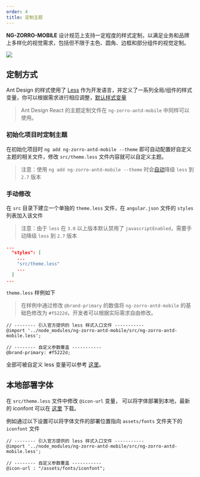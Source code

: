 ```yaml
---
order: 4
title: 定制主题
---
```


**NG-ZORRO-MOBILE** 设计规范上支持一定程度的样式定制，以满足业务和品牌上多样化的视觉需求，包括但不限于主色、圆角、边框和部分组件的视觉定制。

![](https://gw.alipayobjects.com/zos/rmsportal/bvJhBmAfTWsUixLpGLbL.png)

## 定制方式

Ant Design 的样式使用了 [Less](http://lesscss.org/) 作为开发语言，并定义了一系列全局/组件的样式变量，你可以根据需求进行相应调整，[默认样式变量](https://github.com/NG-ZORRO/ng-zorro-antd-mobile/blob/master/components/style/themes/default.less)

> Ant Design React 的主题定制文件在 `ng-zorro-antd-mobile` 中同样可以使用。

### 初始化项目时定制主题

在初始化项目时 `ng add ng-zorro-antd-mobile --theme` 即可自动配置好自定义主题的相关文件，修改 `src/theme.less` 文件内容就可以自定义主题。

> 注意：使用 `ng add ng-zorro-antd-mobile --theme` 时会[自动](https://github.com/angular/angular-cli/issues/10430)降级 `less` 到 `2.7` 版本

### 手动修改

在 `src` 目录下建立一个单独的 `theme.less` 文件，在 `angular.json` 文件的 `styles` 列表加入该文件

> 注意：由于 `less` 在 `3.0` 以上版本默认禁用了 `javascriptEnabled`，需要手动降级 `less` 到 `2.7` 版本

```json
...
  "styles": [
    ...
    "src/theme.less"
    ...
  ]
...
```

`theme.less` 样例如下

> 在样例中通过修改 `@brand-primary` 的数值将 `ng-zorro-antd-mobile` 的基础色修改为 `#f5222d`，开发者可以根据实际需求自由修改。

```less
// -------- 引入官方提供的 less 样式入口文件 -----------
@import '../node_modules/ng-zorro-antd-mobile/src/ng-zorro-antd-mobile.less';

// -------- 自定义参数覆盖 -----------
@brand-primary: #f5222d;
```

全部可被自定义 less 变量可以参考 [这里](https://github.com/NG-ZORRO/ng-zorro-antd-mobile/blob/master/site_scripts/_site/src/theme.less)。

## 本地部署字体

在 `src/theme.less` 文件中修改 `@icon-url` 变量， 可以将字体部署到本地，最新的 iconfont 可以在 [这里](https://github.com/ant-design/ant-design/releases/download/resource/iconfont-3.x.zip) 下载。

例如通过以下设置可以将字体文件的部署位置指向 `assets/fonts` 文件夹下的 `iconfont` 文件

```less
// -------- 引入官方提供的 less 样式入口文件 -----------
@import '../node_modules/ng-zorro-antd-mobile/src/ng-zorro-antd-mobile.less';

// -------- 自定义参数覆盖 -----------
@icon-url : "/assets/fonts/iconfont";
```

